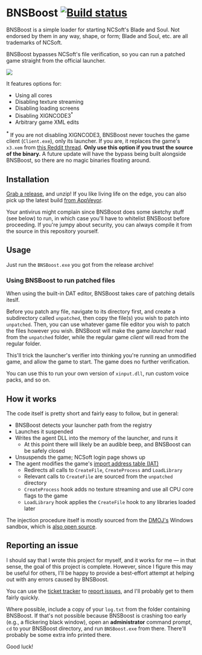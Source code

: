 # BNSBoost [![Build status](https://ci.appveyor.com/api/projects/status/pdx1o24nlghtx64g?svg=true)](https://ci.appveyor.com/project/Xyene/bnsboost)

BNSBoost is a simple loader for starting NCSoft's Blade and Soul. Not endorsed by them in any way, shape, or form; Blade and Soul, etc. are all trademarks of NCSoft.

BNSBoost bypasses NCSoft's file verification, so you can run a patched game straight from the official launcher.

![](https://cloud.githubusercontent.com/assets/1403503/25560753/7538c358-2d2a-11e7-8ae2-b9eae9a9dd26.png)

It features options for:

* Using all cores
* Disabling texture streaming
* Disabling loading screens
* Disabling XIGNCODE3<sup>*</sup>
* Arbitrary game XML edits

<sup><b>*</b></sup> If you are not disabling XIGNCODE3,  BNSBoost never touches the game client (`Client.exe`), only its launcher. If you are, it replaces the game's
`x3.xem` from [this Reddit thread](https://www.reddit.com/r/bladeandsoul/comments/6vj9ih/does_xigncode_bypass_work_now_after_the_update/dm2nx02/). **Only use this option
if you trust the source of the binary.** A future update will have the bypass being built alongside BNSBoost, so there are no magic binaries floating around.

## Installation

[Grab a release](https://github.com/Xyene/BNSBoost/releases), and unzip! If you like living life on the edge, you can also pick up the latest build [from AppVeyor](https://ci.appveyor.com/project/Xyene/bnsboost).

Your antivirus might complain since BNSBoost does some sketchy stuff (see below) to run, in which case you'll have to
whitelist BNSBoost before proceeding. If you're jumpy about security, you can always compile it from the source in this repository
yourself.

## Usage 
Just run the `BNSBoost.exe` you got from the release archive!

### Using BNSBoost to run patched files

When using the built-in DAT editor, BNSBoost takes care of patching details iteslf.

Before you patch any file, navigate to its directory first, and create a subdirectory called `unpatched`, then copy the file(s) you wish to patch into `unpatched`.
Then, you can use whatever game file editor you wish to patch the files however you wish. BNSBoost will make the game *launcher* read
from the `unpatched` folder, while the regular game *client* will read from the regular folder.

This'll trick the launcher's verifier into thinking you're running an unmodified game, and allow the game to start.
The game does no further verification.

You can use this to run your own version of `xinput.dll`, run custom voice packs, and so on.

## How it works

The code itself is pretty short and fairly easy to follow, but in general:

* BNSBoost detects your launcher path from the registry
* Launches it suspended
* Writes the agent DLL into the memory of the launcher, and runs it
  * At this point there will likely be an audible beep, and BNSBoost can be safely closed
* Unsuspends the game; NCSoft login page shows up
* The agent modifies the game's [import address table (IAT)](https://en.wikipedia.org/wiki/Portable_Executable#Import_Table)
  * Redirects all calls to `CreateFile`, `CreateProcess` and `LoadLibrary`
  * Relevant calls to `CreateFile` are sourced from the `unpatched` directory
  * `CreateProcess` hook adds no texture streaming and use all CPU core flags to the game
  * `LoadLibrary` hook applies the `CreateFile` hook to any libraries loaded later

The injection procedure itself is mostly sourced from the [DMOJ's](https://dmoj.ca/) Windows sandbox, which is [also open source](https://github.com/DMOJ/judge).

## Reporting an issue

I should say that I wrote this project for myself, and it works for me &mdash; in that sense, the goal of this project is complete.
However, since I figure this may be useful for others, I'll be happy to provide a best-effort attempt at helping out with any
errors caused by BNSBoost.

You can use the [ticket tracker](https://github.com/Xyene/BNSBoost/issues/) to [report issues](https://github.com/Xyene/BNSBoost/issues/new), and I'll probably get to them fairly quickly. 

Where possible, include a copy of your `log.txt` from the folder containing BNSBoost.
If that's not possible because BNSBoost is crashing too early (e.g., a flickering black window), open an **administrator**
command prompt, `cd` to your BNSBoost directory, and run `BNSBoost.exe` from there. There'll probably be some extra info printed there.

Good luck!
